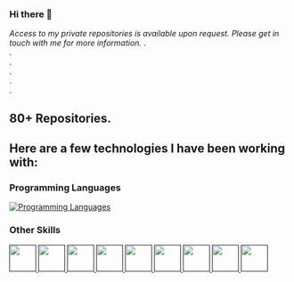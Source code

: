 ### Hi there 👋

_Access to my private repositories is available upon request. Please get in touch with me for more information._
.
<br>
.
<br>
.
<br>
.
<br>
.
<br>
.

## **80+** Repositories.

## Here are a few technologies I have been working with:
### Programming Languages
[![Programming Languages](https://skillicons.dev/icons?i=py,php,js,ts,html,css)]()

### Other Skills

<a href="">
  <img src="https://skillicons.dev/icons?i=fastapi,postgres" style="display: inline-block;" height="48">
  
  <img src="https://www.sqlalchemy.org/img/sqla_og.png" height="48" style="display: inline-block;">
  
  <img src="https://skillicons.dev/icons?i=flask,mysql,sqlite,django,linux" height="48" style="display: inline-block;">
  <img src="https://skillicons.dev/icons?i=docker,kubernetes,aws,git,github" height="48" style="display: inline-block;">
  
  <img src="https://docs.pyrogram.org/_static/favicon.ico" height="48" style="display: inline-block;">
  <img src="https://jwt.io/img/favicon/apple-icon-57x57.png" height="48" style="display: inline-block;">
  <img src="https://cdn.auth0.com/website/new-homepage/dark-favicon.png" height="48" style="display: inline-block;">
  <img src="https://semantic-ui.com/images/logo.png" height="48" style="display: inline-block;">
  
  <img src="https://skillicons.dev/icons?i=vscode,html,css,react,bots,workers,postman,bootstrap,jquery" style="display: inline-block;" height="48">
</a>




<!--
**princerb/PRINCERB** is a ✨ _special_ ✨ repository because its `README.md` (this file) appears on your GitHub profile.

Here are some ideas to get you started:

- 🔭 I’m currently working on ...
- 🌱 I’m currently learning ...
- 👯 I’m looking to collaborate on ...
- 🤔 I’m looking for help with ...
- 💬 Ask me about ...
- 📫 How to reach me: ...
- 😄 Pronouns: ...
- ⚡ Fun fact: ...
-->
